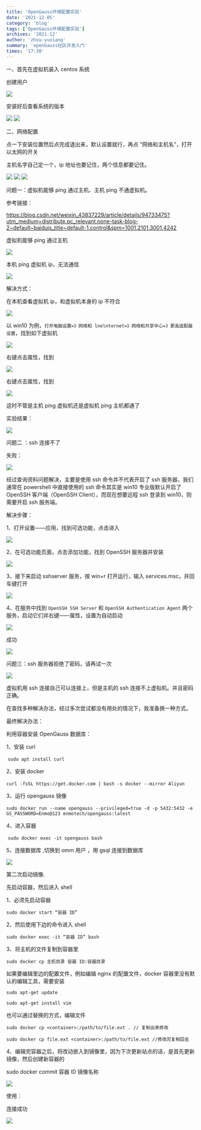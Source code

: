 ```yaml
---
title: 'OpenGauss环境配置实验'
date: '2021-12-05'
category: 'blog'
tags: ['OpenGauss环境配置实验']
archives: '2021-12'
author: 'zhou-yuxiang'
summary: 'openGauss社区开发入门'
times: '17:30'
---
```


一、首先在虚拟机装入 centos 系统

创建用户

<img src='./img/01/clip_image002.jpg'>

安装好后查看系统的版本

<img src='./img/01/clip_image004.jpg'>

<img src='./img/01/clip_image006.jpg'>

二、网络配置

点一下安装位置然后点完成退出来，默认设置就行，再点 “网络和主机名”，打开以太网的开关

主机名字自己定一个，ip 地址也要记住，两个信息都要记住。

<img src='./img/01/clip_image008.jpg'>

<img src='./img/01/clip_image010.jpg'>

<img src='./img/01/clip_image012.jpg'>

问题一：虚拟机能够 ping 通过主机、主机 ping 不通虚拟机。

参考链接：

https://blog.csdn.net/weixin_43837229/article/details/94733475?utm_medium=distribute.pc_relevant.none-task-blog-2~default~baidujs_title~default-1.control&spm=1001.2101.3001.4242

虚拟机能够 ping 通过主机

<img src='./img/01/clip_image014.jpg'>

本机 ping 虚拟机 ip，无法通信

<img src='./img/01/clip_image016.jpg'>

解决方式：

在本机查看虚拟机 ip，和虚拟机本身的 ip 不符合

<img src='./img/01/clip_image018.jpg'>

以 win10 为例，`打开电脑设置=》网络和 lnelnternet=》网络和共享中心=》更高适配器设置`，找到如下虚拟机

<img src='./img/01/clip_image020.jpg'>

右键点击属性，找到

<img src='./img/02/clip_image022.jpg'>

右键点击属性，找到

<img src='./img/02/clip_image024.jpg'>

这时不管是主机 ping 虚拟机还是虚拟机 ping 主机都通了

实验结果：

<img src='./img/02/clip_image026.jpg'>

问题二 ：ssh 连接不了

失败：

<img src='./img/02/clip_image028.jpg'>

经过查询资料问题解决，主要是使用 ssh 命令并不代表开启了 ssh 服务器，我们通常在 powershell 中直接使用的 ssh 命令其实是 win10 专业版默认开启了 OpenSSH 客户端（OpenSSH Client），而现在想要远程 ssh 登录到 win10，则需要开启 ssh 服务端。

解决步骤：

1、打开设置——应用，找到可选功能，点击进入

<img src='./img/02/clip_image030.jpg'>

2、在可选功能页面，点击添加功能，找到 OpenSSH 服务器并安装

<img src='./img/02/clip_image032.jpg'>

3、接下来启动 sshserver 服务，按 win+r 打开运行，输入 services.msc，并回车键打开

<img src='./img/02/clip_image034.jpg'>

4、在服务中找到 `OpenSSH SSH Server` 和 `OpenSSH Authentication Agent` 两个服务，启动它们并右键——属性，设置为自动启动

<img src='./img/02/clip_image036.jpg'>

成功

<img src='./img/02/clip_image038.jpg'>

问题三：ssh 服务器拒绝了密码，请再试一次

<img src='./img/02/clip_image040.jpg'>

虚拟机用 ssh 连接自己可以连接上，但是主机的 ssh 连接不上虚拟机。并且密码正确。

在查找多种解决办法，经过多次尝试都没有用处的情况下，我准备换一种方式。

最终解决办法：

利用容器安装 OpenGauss 数据库：

1、安装 curl

​ `sudo apt install curl`

2、安装 docker

​ `curl -fsSL https://get.docker.com | bash -s docker --mirror Aliyun`

3、运行 opengauss 镜像

​ `sudo docker run --name opengauss --privileged=true -d -p 5432:5432 -e GS_PASSWORD=Enmo@123 enmotech/opengauss:latest`

4、进入容器

​ `sudo docker exec -it opengauss bash`

5、连接数据库 ,切换到 omm 用户 ，用 gsql 连接到数据库

<img src='./img/03/clip_image042.jpg'>

第二次启动镜像.

先启动容器，然后进入 shell

1、必须先启动容器

`sudo docker start “容器 ID”`

2、然后使用下边的命令进入 shell

`sudo docker exec -it “容器 ID” bash`

3、将主机的文件复制到容器里

`sudo docker cp 主机目录 容器 ID:容器目录`

如果要编辑里边的配置文件，例如编辑 nginx 的配置文件，docker 容器里没有默认的编辑工具，需要安装

`sudo apt-get update`

`sudo apt-get install vim`

也可以通过替换的方式，编辑文件

```
sudo docker cp <container>:/path/to/file.ext . // 复制出来修改

sudo docker cp file.ext <container>:/path/to/file.ext //修改完复制回去
```

4、编辑完容器之后，将改动嵌入到镜像里，因为下次更新站点的话，是首先更新镜像，然后创建新容器的

sudo docker commit 容器 ID 镜像名称

<img src='./img/03/clip_image044.jpg'>

使用：

连接成功

<img src='./img/03/clip_image046.png'>
